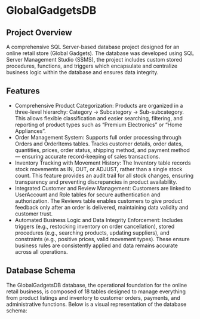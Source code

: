 # GlobalGadgetsDB
## Project Overview
A comprehensive SQL Server-based database project designed for an online retail store (Global Gadgets). The database was developed using SQL Server Management Studio (SSMS), the project includes custom stored procedures, functions, and triggers which encapsulate and centralize business logic within the database and ensures data integrity.
## Features
- Comprehensive Product Categorization: Products are organized in a three-level hierarchy: Category → Subcategory → Sub-subcategory. This allows flexible classification and easier searching, filtering, and reporting of product types such as “Premium Electronics” or “Home Appliances”.
- Order Management System: Supports full order processing through Orders and OrderItems tables. Tracks customer details, order dates, quantities, prices, order status, shipping method, and payment method — ensuring accurate record-keeping of sales transactions.
- Inventory Tracking with Movement History: The Inventory table records stock movements as IN, OUT, or ADJUST, rather than a single stock count. This feature provides an audit trail for all stock changes, ensuring transparency and preventing discrepancies in product availability.
- Integrated Customer and Review Management: Customers are linked to UserAccount and Role tables for secure authentication and authorization. The Reviews table enables customers to give product feedback only after an order is delivered, maintaining data validity and customer trust.
- Automated Business Logic and Data Integrity Enforcement: Includes triggers (e.g., restocking inventory on order cancellation), stored procedures (e.g., searching products, updating suppliers), and constraints (e.g., positive prices, valid movement types). These ensure business rules are consistently applied and data remains accurate across all operations.
## Database Schema
The GlobalGadgetsDB database, the operational foundation for the online retail business, is composed of 18 tables designed to manage everything from product listings and inventory to customer orders, payments, and administrative functions. Below is a visual representation of the database schema: 
